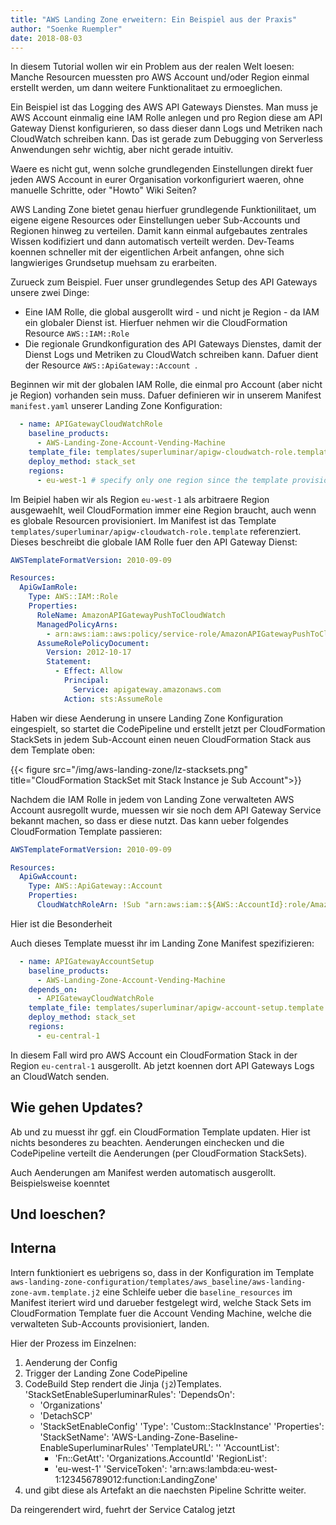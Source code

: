 ```yaml
---
title: "AWS Landing Zone erweitern: Ein Beispiel aus der Praxis"
author: "Soenke Ruempler"
date: 2018-08-03
---
```

In diesem Tutorial wollen wir ein Problem aus der realen Welt loesen: Manche Resourcen muessten pro AWS Account und/oder Region einmal erstellt werden, um dann weitere Funktionalitaet zu ermoeglichen.

Ein Beispiel ist das Logging des AWS API Gateways Dienstes. Man muss je AWS Account einmalig eine IAM Rolle anlegen und pro Region diese am API Gateway Dienst konfigurieren, so dass dieser dann Logs und Metriken nach CloudWatch schreiben kann. Das ist gerade zum Debugging von Serverless Anwendungen sehr wichtig, aber nicht gerade intuitiv.

Waere es nicht gut, wenn solche grundlegenden Einstellungen direkt fuer jeden AWS Account in eurer Organisation vorkonfiguriert waeren, ohne manuelle Schritte, oder "Howto" Wiki Seiten?

AWS Landing Zone bietet genau hierfuer grundlegende Funktionilitaet, um eigene eigene Resources oder Einstellungen ueber Sub-Accounts und Regionen hinweg zu verteilen. Damit kann einmal aufgebautes zentrales Wissen kodifiziert und dann automatisch verteilt werden. Dev-Teams koennen schneller mit der eigentlichen Arbeit anfangen, ohne sich langwieriges Grundsetup muehsam zu erarbeiten.

Zurueck zum Beispiel. Fuer unser grundlegendes Setup des API Gateways unsere zwei Dinge:

 - Eine IAM Rolle, die global ausgerollt wird - und nicht je Region - da IAM ein globaler Dienst ist. Hierfuer nehmen wir die CloudFormation Resource `AWS::IAM::Role`
 - Die regionale Grundkonfiguration des API Gateways Dienstes, damit der Dienst Logs und Metriken zu CloudWatch schreiben kann. Dafuer dient der Resource `AWS::ApiGateway::Account
`.

Beginnen wir mit der globalen IAM Rolle, die einmal pro Account (aber nicht je Region) vorhanden sein muss. Dafuer definieren wir in unserem Manifest `manifest.yaml` unserer Landing Zone Konfiguration:

```yaml
  - name: APIGatewayCloudWatchRole
    baseline_products:
      - AWS-Landing-Zone-Account-Vending-Machine
    template_file: templates/superluminar/apigw-cloudwatch-role.template
    deploy_method: stack_set
    regions:
      - eu-west-1 # specify only one region since the template provisions global IAM resources
```
Im Beipiel haben wir als Region `eu-west-1` als arbitraere Region ausgewaehlt, weil CloudFormation immer eine Region braucht, auch wenn es globale Resourcen provisioniert. Im Manifest ist das Template `templates/superluminar/apigw-cloudwatch-role.template` referenziert. Dieses beschreibt die globale IAM Rolle fuer den API Gateway Dienst:

```yaml
AWSTemplateFormatVersion: 2010-09-09

Resources:
  ApiGwIamRole:
    Type: AWS::IAM::Role
    Properties:
      RoleName: AmazonAPIGatewayPushToCloudWatch
      ManagedPolicyArns:
        - arn:aws:iam::aws:policy/service-role/AmazonAPIGatewayPushToCloudWatchLogs
      AssumeRolePolicyDocument:
        Version: 2012-10-17
        Statement:
          - Effect: Allow
            Principal:
              Service: apigateway.amazonaws.com
            Action: sts:AssumeRole
```

Haben wir diese Aenderung in unsere Landing Zone Konfiguration eingespielt, so startet die CodePipeline und erstellt jetzt per CloudFormation StackSets in jedem Sub-Account einen neuen CloudFormation Stack aus dem Template oben:

{{< figure src="/img/aws-landing-zone/lz-stacksets.png" title="CloudFormation StackSet mit Stack Instance je Sub Account">}}

Nachdem die IAM Rolle in jedem von Landing Zone verwalteten AWS Account ausregollt wurde, muessen wir sie noch dem API Gateway Service bekannt machen, so dass er diese nutzt. Das kann ueber folgendes CloudFormation Template passieren:

```yaml
AWSTemplateFormatVersion: 2010-09-09

Resources:
  ApiGwAccount:
    Type: AWS::ApiGateway::Account
    Properties:
      CloudWatchRoleArn: !Sub "arn:aws:iam::${AWS::AccountId}:role/AmazonAPIGatewayPushToCloudWatch"
```
Hier ist die Besonderheit

Auch dieses Template muesst ihr im Landing Zone Manifest spezifizieren:

```yaml
  - name: APIGatewayAccountSetup
    baseline_products:
      - AWS-Landing-Zone-Account-Vending-Machine
    depends_on:
      - APIGatewayCloudWatchRole
    template_file: templates/superluminar/apigw-account-setup.template
    deploy_method: stack_set
    regions:
      - eu-central-1
```

In diesem Fall wird pro AWS Account ein CloudFormation Stack in der Region `eu-central-1` ausgerollt. Ab jetzt koennen dort API Gateways Logs an CloudWatch senden.

## Wie gehen Updates?

Ab und zu muesst ihr ggf. ein CloudFormation Template updaten. Hier ist nichts besonderes zu beachten. Aenderungen einchecken und die CodePipeline verteilt die Aenderungen (per CloudFormation StackSets).

Auch Aenderungen am Manifest werden automatisch ausgerollt. Beispielsweise koenntet 

## Und loeschen?   

## Interna

Intern funktioniert es uebrigens so, dass in der Konfiguration im Template `aws-landing-zone-configuration/templates/aws_baseline/aws-landing-zone-avm.template.j2` eine Schleife ueber die `baseline_resources` im Manifest iteriert wird und darueber festgelegt wird, welche Stack Sets im CloudFormation Template fuer die Account Vending Machine, welche die verwalteten Sub-Accounts provisioniert, landen.

Hier der Prozess im Einzelnen:

 1. Aenderung der Config
 1. Trigger der Landing Zone CodePipeline
 1. CodeBuild Step rendert die Jinja (`j2`)Templates.
 'StackSetEnableSuperluminarRules':
     'DependsOn':
     - 'Organizations'
     - 'DetachSCP'
     - 'StackSetEnableConfig'
     'Type': 'Custom::StackInstance'
     'Properties':
       'StackSetName': 'AWS-Landing-Zone-Baseline-EnableSuperluminarRules'
       'TemplateURL': ''
       'AccountList':
       - 'Fn::GetAtt': 'Organizations.AccountId'
       'RegionList':
       - 'eu-west-1'
       'ServiceToken': 'arn:aws:lambda:eu-west-1:123456789012:function:LandingZone'
 4.  und gibt diese als Artefakt an die naechsten Pipeline Schritte weiter. 

<CloudFormation ScreenShot here>

Da reingerendert wird, fuehrt der Service Catalog jetzt 
